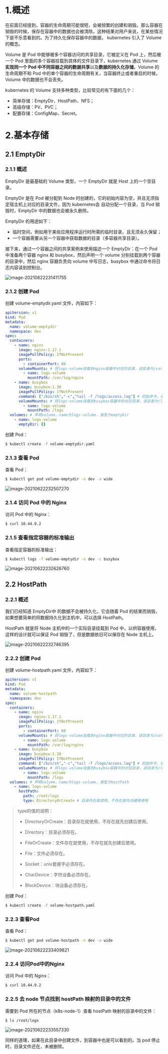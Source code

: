 # 1.概述

在前面已经提到，容器的生命周期可能很短，会被频繁的创建和销毁。那么容器在销毁的时候，保存在容器中的数据也会被清除。这种结果对用户来说，在某些情况下是不乐意看到的。为了持久化保存容器中的数据， kubernetes 引入了 Volume 的概念。

Volume 是 Pod 中能够被多个容器访问的共享目录，它被定义在 Pod 上，然后被一个 Pod 里面的多个容器挂载到具体的文件目录下，kubernetes 通过 Volume **实现同一个 Pod 中不同容器之间的数据共享**以及**数据的持久化存储**。Volume 的生命周期不和 Pod 中的单个容器的生命周期有关，当容器终止或者重启的时候，Volume 中的数据也不会丢失。

kubernetes 的 Volume 支持多种类型，比较常见的有下面的几个：

- 简单存储：EmptyDir、HostPath、NFS；
- 高级存储：PV、PVC；
- 配置存储：ConfigMap、Secret。

# 2.基本存储

## 2.1 EmptyDir

### 2.1.1 概述

EmptyDir 是最基础的 Volume 类型，一个 EmptyDir 就是 Host 上的一个空目录。

EmptyDir 是在 Pod 被分配到 Node 时创建的，它的初始内容为空，并且无须指定宿主机上对应的目录文件，因为 kubernetes会 自动分配一个目录，当 Pod 销毁时，EmptyDir 中的数据也会被永久删除。

EmptyDir 的用途如下：

- 临时空间，例如用于某些应用程序运行时所需的临时目录，且无须永久保留；
- 一个容器需要从另一个容器中获取数据的目录（多容器共享目录）。

接下来，通过一个容器之间的共享案例来使用描述一个 EmptyDir：在一个 Pod 中准备两个容器 nginx 和 busybox，然后声明一个 volume 分别挂载到两个容器的目录中，然后 nginx 容器负责向 volume 中写日志，busybox 中通过命令将日志内容读到控制台。

![image-20210622231411755](../img/image-20210622231411755.png)

### 2.1.2 创建 Pod

创建 volume-emptydir.yaml 文件，内容如下：

```yaml
apiVersion: v1
kind: Pod
metadata:
  name: volume-emptydir
  namespace: dev
spec:
  containers:
    - name: nginx
      image: nginx:1.17.1
      imagePullPolicy: IfNotPresent
      ports:
        - containerPort: 80
      volumeMounts: # 将logs-volume挂载到nginx容器中对应的目录，该目录为/var/log/nginx
        - name: logs-volume
          mountPath: /var/log/nginx
    - name: busybox
      image: busybox:1.30
      imagePullPolicy: IfNotPresent
      command: ["/bin/sh","-c","tail -f /logs/access.log"] # 初始命令，动态读取指定文件
      volumeMounts: # 将logs-volume挂载到busybox容器中的对应目录，该目录为/logs
        - name: logs-volume
          mountPath: /logs
  volumes: # 声明volume，name为logs-volume，类型为emptyDir
    - name: logs-volume
      emptyDir: {}
```

创建 Pod：

```bash
$ kubectl create -f volume-emptydir.yaml
```

### 2.1.3 查看 Pod

查看 Pod：

```bash
$ kubectl get pod volume-emptydir -n dev -o wide
```

![image-20210622232507270](../img/image-20210622232507270.png)

### 2.1.4 访问 Pod 中的 Nginx

访问 Pod 中的 Nginx：

```bash
$ curl 10.44.0.2
```

### 2.1.5 查看指定容器的标准输出

查看指定容器的标准输出：

```bash
$ kubectl logs -f volume-emptydir -n dev -c busybox
```

![image-20210622232626760](../img/image-20210622232626760.png)

## 2.2 HostPath

### 2.2.1 概述

我们已经知道 EmptyDir中 的数据不会被持久化，它会随着 Pod 的结束而销毁，如果想要简单的将数据持久化到主机中，可以选择 HostPath。

HostPath 就是将 Node 主机中的一个实际目录挂载到 Pod 中，以供容器使用，这样的设计就可以保证 Pod 销毁了，但是数据依旧可以保存在 Node 主机上。

![image-20210622232746395](../img/image-20210622232746395.png)

### 2.2.2 创建 Pod

创建 volume-hostpath.yaml 文件，内容如下：

```yaml
apiVersion: v1
kind: Pod
metadata:
  name: volume-hostpath
  namespace: dev
spec:
  containers:
    - name: nginx
      image: nginx:1.17.1
      imagePullPolicy: IfNotPresent
      ports:
        - containerPort: 80
      volumeMounts: # 将logs-volume挂载到nginx容器中对应的目录，该目录为/var/log/nginx
        - name: logs-volume
          mountPath: /var/log/nginx
    - name: busybox
      image: busybox:1.30
      imagePullPolicy: IfNotPresent
      command: ["/bin/sh","-c","tail -f /logs/access.log"] # 初始命令，动态读取指定文件
      volumeMounts: # 将logs-volume挂载到busybox容器中的对应目录，该目录为/logs
        - name: logs-volume
          mountPath: /logs
  volumes: # 声明volume，name为logs-volume，类型为hostPath
    - name: logs-volume
      hostPath:
        path: /root/logs
        type: DirectoryOrCreate # 目录存在就使用，不存在就先创建再使用
```

> type的值的说明：
>
> - DirectoryOrCreate：目录存在就使用，不存在就先创建后使用。
>
> - Directory：目录必须存在。
>
> - FileOrCreate：文件存在就使用，不存在就先创建后使用。
>
> - File：文件必须存在。
>
> - Socket：unix套接字必须存在。
>
> - CharDevice：字符设备必须存在。
>
> - BlockDevice：块设备必须存在。

创建 Pod：

```bash
$ kubectl create -f volume-hostpath.yaml
```

### 2.2.3 查看Pod

查看 Pod：

```bash
$ kubectl get pod volume-hostpath -n dev -o wide
```

![image-20210622233409821](../img/image-20210622233409821.png)

### 2.2.4 访问Pod中的Nginx

访问 Pod 中的 Nginx：

```bash
$ curl 10.44.0.2
```

### 2.2.5 去 node 节点找到 hostPath 映射的目录中的文件

需要到 Pod 所在的节点（k8s-node-1）查看 hostPath 映射的目录中的文件：

```bash
$ ls /root/logs
```

![image-20210622233557330](../img/image-20210622233557330.png)

同样的道理，如果在此目录中创建文件，到容器中也是可以看到的。当 pod 停止时，目录文件还在，未被删除。

